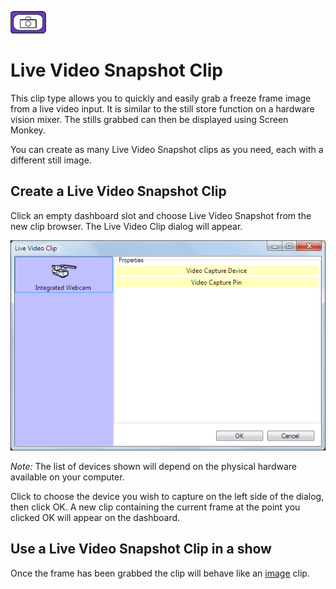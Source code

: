 ![](../../images/LiveVideoSnapshotIcon.png) 
# Live Video Snapshot Clip

This clip type allows you to quickly and easily grab a freeze frame image from a live video input. It is similar to the still store function on a hardware vision mixer. The stills grabbed can then be displayed using Screen Monkey.

You can create as many Live Video Snapshot clips as you need, each with a different still image.

## Create a Live Video Snapshot Clip
Click an empty dashboard slot and choose Live Video Snapshot from the new clip browser. The Live Video Clip dialog will appear.

![](../../images/clip-live-video-snapshot.png)

*Note:* The list of devices shown will depend on the physical hardware available on your computer.

Click to choose the device you wish to capture on the left side of the dialog, then click OK. A new clip containing the current frame at the point you clicked OK will appear on the dashboard.

## Use a Live Video Snapshot Clip in a show
Once the frame has been grabbed the clip will behave like an [image](ImageClip.md) clip.